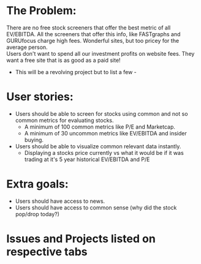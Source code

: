# The Problem:

There are no free stock screeners that offer the best
metric of all EV/EBITDA.  All the screeners that offer
this info, like FASTgraphs and GURUfocus charge high fees.
Wonderful sites, but too pricey for the average person.  
Users don't want to spend all our investment profits on
website fees.  They want a free site that is as good as a paid site!



- This will be a revolving project but to list a few -
# User stories:
* Users should be able to screen for stocks using common and not so common metrics for evaluating stocks.  
  * A minimum of 100 common metrics like P/E and Marketcap.
  * A minimum of 30 uncommon metrics like EV/EBITDA and insider buying.
* Users should be able to visualize common relevant data instantly.
  * Displaying a stocks price currently vs what it would be if it was trading at it's 5 year historical EV/EBITDA and P/E

# Extra goals:
* Users should have access to news.
* Users should have access to common sense (why did the stock pop/drop today?)

# Issues and Projects listed on respective tabs
